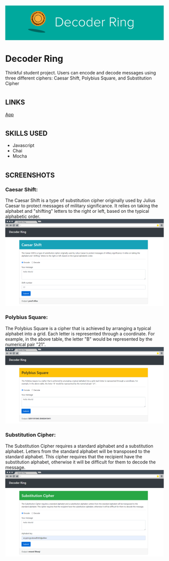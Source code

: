![Decoder Ring](https://raw.githubusercontent.com/micah-patrick/decoder-ring/main/src/readme/readme-header.png "Decoder Ring")

#
# Decoder Ring

Thinkful student project. Users can encode and decode messages using three different ciphers: Caesar Shift, Polybius Square, and Substitution Cipher

#
## LINKS
[App](https://micah-patrick.github.io/decoder-ring/)

#
## SKILLS USED
* Javascript
* Chai
* Mocha

#
## SCREENSHOTS

### Caesar Shift:
The Caesar Shift is a type of substitution cipher originally used by Julius Caesar to protect messages of military significance. It relies on taking the alphabet and "shifting" letters to the right or left, based on the typical alphabetic order.
![Caesar Shift](https://raw.githubusercontent.com/micah-patrick/decoder-ring/main/src/readme/scrn-sht-caesar.png)

### Polybius Square:
The Polybius Square is a cipher that is achieved by arranging a typical alphabet into a grid. Each letter is represented through a coordinate. For example, in the above table, the letter "B" would be represented by the numerical pair "21".
![Polybius Square](https://raw.githubusercontent.com/micah-patrick/decoder-ring/main/src/readme/scrn-sht-polybius.png)

### Substitution Cipher:
The Substitution Cipher requires a standard alphabet and a substitution alphabet. Letters from the standard alphabet will be transposed to the standard alphabet. This cipher requires that the recipient have the substitution alphabet, otherwise it will be difficult for them to decode the message.
![Substitution Cipher](https://raw.githubusercontent.com/micah-patrick/decoder-ring/main/src/readme/scrn-sht-substitution.png)
